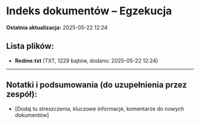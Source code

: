 # Indeks dokumentów – Egzekucja

**Ostatnia aktualizacja:** 2025-05-22 12:24

## Lista plików:

- **Redme.txt** (TXT, 1229 bajtów, dodano: 2025-05-22 12:24)

---
## Notatki i podsumowania (do uzupełnienia przez zespół):

- [Dodaj tu streszczenia, kluczowe informacje, komentarze do nowych dokumentów]

